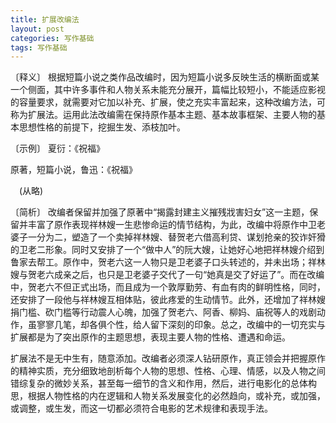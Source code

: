 ```yaml
---
title: 扩展改编法
layout: post
categories: 写作基础
tags: 写作基础
---
```


〔释义〕 根据短篇小说之类作品改编时，因为短篇小说多反映生活的横断面或某一个侧面，其中许多事件和人物关系未能充分展开，篇幅比较短小，不能适应影视的容量要求，就需要对它加以补充、扩展，使之充实丰富起来，这种改编方法，可称为扩展法。运用此法改编需在保持原作基本主题、基本故事框架、主要人物的基本思想性格的前提下，挖掘生发、添枝加叶。

〔示例〕 夏衍：《祝福》

原著，短篇小说，鲁迅：《祝福》

　(从略)

〔简析〕 改编者保留并加强了原著中“揭露封建主义摧残戕害妇女”这一主题，保留并丰富了原作表现祥林嫂一生悲惨命运的情节结构，为此，改编中将原作中卫老婆子一分为二，塑造了一个卖掉祥林嫂、替贺老六借高利贷、谋划抢亲的狡诈奸猾的卫老二形象。同时又安排了一个“做中人”的阮大嫂，让她好心地把祥林嫂介绍到鲁家去帮工。原作中，贺老六这一人物只是卫老婆子口头转述的，并未出场；祥林嫂与贺老六成亲之后，也只是卫老婆子交代了一句“她真是交了好运了”。而在改编中，贺老六不但正式出场，而且成为一个敦厚勤劳、有血有肉的鲜明性格，同时，还安排了一段他与祥林嫂互相体贴，彼此疼爱的生动情节。此外，还增加了祥林嫂捐门槛、砍门槛等行动震人心魄，加强了贺老六、阿香、柳妈、庙祝等人的戏剧动作，虽寥寥几笔，却各俱个性，给人留下深刻的印象。总之，改编中的一切充实与扩展都是为了突出原作的主题思想，表现主要人物的性格、遭遇和命运。

扩展法不是无中生有，随意添加。改编者必须深人钻研原作，真正领会并把握原作的精神实质，充分细致地剖析每个人物的思想、性格、心理、情感，以及人物之间错综复杂的微妙关系，甚至每一细节的含义和作用，然后，进行电影化的总体构思，根据人物性格的内在逻辑和人物关系发展变化的必然趋向，或补充，或加强，或调整，或生发，而这一切都必须符合电影的艺术规律和表现手法。 
